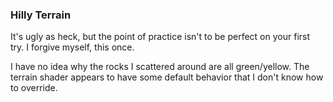 ### Hilly Terrain

It's ugly as heck, but the point of practice isn't to be perfect on your first try.
I forgive myself, this once.

I have no idea why the rocks I scattered around are all green/yellow.
The terrain shader appears to have some default behavior that I don't know how to override.
